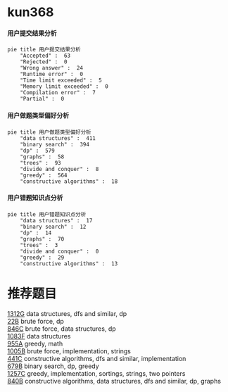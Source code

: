 # kun368

<!-- tabs:start -->



#### **用户提交结果分析**

```mermaid
pie title 用户提交结果分析
    "Accepted" :  63
    "Rejected" :  0
    "Wrong answer" :  24
    "Runtime error" :  0
    "Time limit exceeded" :  5
    "Memory limit exceeded" :  0
    "Compilation error" :  7
    "Partial" :  0
```

#### **用户做题类型偏好分析**

```mermaid
pie title 用户做题类型偏好分析
    "data structures" :  411
    "binary search" :  394
    "dp" :  579
    "graphs" :  58
    "trees" :  93
    "divide and conquer" :  8
    "greedy" :  564
    "constructive algorithms" :  18
```
#### **用户错题知识点分析**

```mermaid
pie title 用户错题知识点分析
    "data structures" :  17
    "binary search" :  12
    "dp" :  14
    "graphs" :  70
    "trees" :  3
    "divide and conquer" :  0
    "greedy" :  29
    "constructive algorithms" :  13
```



<!-- tabs:end -->
# 推荐题目
[1312G](https://codeforces.com/contest/1312/problem/G)		data structures,
                        dfs and similar,
                        dp		  
[22B](https://codeforces.com/contest/22/problem/B)		brute force,
                        dp		  
[846C](https://codeforces.com/contest/846/problem/C)		brute force,
                        data structures,
                        dp		  
[1083F](https://codeforces.com/contest/1083/problem/F)		data structures		  
[955A](https://codeforces.com/contest/955/problem/A)		greedy,
                        math		  
[1005B](https://codeforces.com/contest/1005/problem/B)		brute force,
                        implementation,
                        strings		  
[441C](https://codeforces.com/contest/441/problem/C)		constructive algorithms,
                        dfs and similar,
                        implementation		  
[679B](https://codeforces.com/contest/679/problem/B)		binary search,
                        dp,
                        greedy		  
[1257C](https://codeforces.com/contest/1257/problem/C)		greedy,
                        implementation,
                        sortings,
                        strings,
                        two pointers		  
[840B](https://codeforces.com/contest/840/problem/B)		constructive algorithms,
                        data structures,
                        dfs and similar,
                        dp,
                        graphs		  
